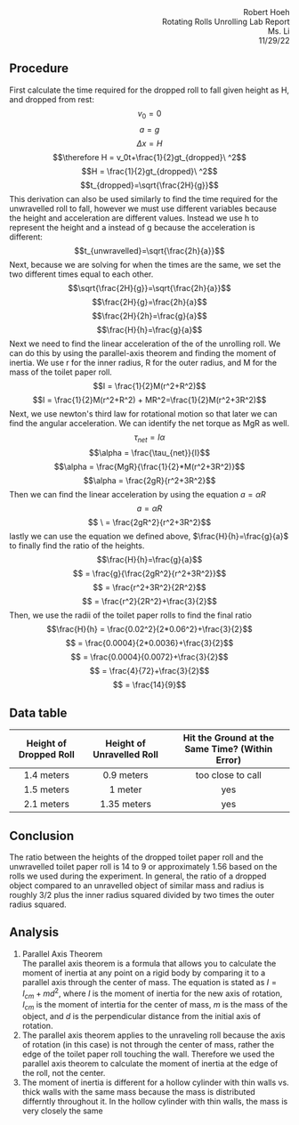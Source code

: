 <div style="text-align: right">Robert Hoeh<br>
Rotating Rolls Unrolling Lab Report<br>
Ms. Li<br>
11/29/22</div>

## Procedure
First calculate the time required for the dropped roll to fall given height as H, and dropped from rest:
$$v_0 = 0$$
$$a = g$$
$$\Delta x = H$$
$$\therefore H = v_0t+\frac{1}{2}gt_{dropped}\ ^2$$
$$H = \frac{1}{2}gt_{dropped}\ ^2$$
$$t_{dropped}=\sqrt{\frac{2H}{g}}$$
This derivation can also be used similarly to find the time required for the unwravelled roll to fall, however we must use different variables because the height and acceleration are different values. Instead we use h to represent the height and a instead of g because the acceleration is different:
$$t_{unwravelled}=\sqrt{\frac{2h}{a}}$$
Next, because we are solving for when the times are the same, we set the two different times equal to each other.
$$\sqrt{\frac{2H}{g}}=\sqrt{\frac{2h}{a}}$$
$$\frac{2H}{g}=\frac{2h}{a}$$
$$\frac{2H}{2h}=\frac{g}{a}$$
$$\frac{H}{h}=\frac{g}{a}$$
Next we need to find the linear acceleration of the of the unrolling roll. We can do this by using the parallel-axis theorem and finding the moment of inertia. We use r for the inner radius, R for the outer radius, and M for the mass of the toilet paper roll.
$$I = \frac{1}{2}M(r^2+R^2)$$
$$I = \frac{1}{2}M(r^2+R^2) + MR^2=\frac{1}{2}M(r^2+3R^2)$$
Next, we use newton's third law for rotational motion so that later we can find the angular acceleration. We can identify the net torque as MgR as well.
$$\tau_{net}=I\alpha$$
$$\alpha = \frac{\tau_{net}}{I}$$
$$\alpha = \frac{MgR}{\frac{1}{2}*M(r^2+3R^2)}$$
$$\alpha = \frac{2gR}{r^2+3R^2}$$
Then we can find the linear acceleration by using the equation $a=\alpha R$
$$a = \alpha R$$
$$ \ = \frac{2gR^2}{r^2+3R^2}$$
lastly we can use the equation we defined above, $\frac{H}{h}=\frac{g}{a}$ to finally find the ratio of the heights.
$$\frac{H}{h}=\frac{g}{a}$$
$$ = \frac{g}{\frac{2gR^2}{r^2+3R^2}}$$
$$ = \frac{r^2+3R^2}{2R^2}$$
$$ = \frac{r^2}{2R^2}+\frac{3}{2}$$
Then, we use the radii of the toilet paper rolls to find the final ratio
$$\frac{H}{h} = \frac{0.02^2}{2*0.06^2}+\frac{3}{2}$$
$$ = \frac{0.0004}{2*0.0036}+\frac{3}{2}$$
$$ = \frac{0.0004}{0.0072}+\frac{3}{2}$$
$$ = \frac{4}{72}+\frac{3}{2}$$
$$ = \frac{14}{9}$$

## Data table
|Height of Dropped Roll|Height of Unravelled Roll|Hit the Ground at the Same Time? (Within Error)|
|:---:|:---:|:--:|
|1.4 meters|0.9 meters|too close to call|
|1.5 meters|1 meter|yes|
|2.1 meters|1.35 meters|yes|

## Conclusion
The ratio between the heights of the dropped toilet paper roll and the unwravelled toilet paper roll is 14 to 9 or approximately 1.56 based on the rolls we used during the experiment. In general, the ratio of a dropped object compared to an unravelled object of similar mass and radius is roughly 3/2 plus the inner radius squared divided by two times the outer radius squared. 

## Analysis
1. Parallel Axis Theorem<br>
The parallel axis theorem is a formula that allows you to calculate the moment of inertia at any point on a rigid body by comparing it to a parallel axis through the center of mass. The equation is stated as $I=I_{cm}+md^2$, where $I$ is the moment of inertia for the new axis of rotation, $I_{cm}$ is the moment of intertia for the center of mass, $m$ is the mass of the object, and $d$ is the perpendicular distance from the initial axis of rotation.
2. The parallel axis theorem applies to the unraveling roll because the axis of rotation (in this case) is not through the center of mass, rather the edge of the toilet paper roll touching the wall. Therefore we used the parallel axis theorem to calculate the moment of inertia at the edge of the roll, not the center.
3. The moment of inertia is different for a hollow cylinder with thin walls vs. thick walls with the same mass because the mass is distributed differntly throughout it. In the hollow cylinder with thin walls, the mass is very closely the same 